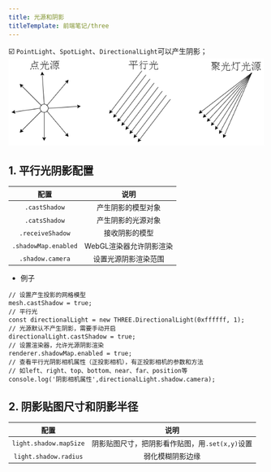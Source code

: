 ```yaml
---
title: 光源和阴影
titleTemplate: 前端笔记/three
---
```


:ballot_box_with_check: `PointLight`、`SpotLight`、`DirectionalLight`可以产生阴影；
![alt text](image.png)

## 1. 平行光阴影配置

|         配置         |          说明           |
| :------------------: | :---------------------: |
|    `.castShadow`     |   产生阴影的模型对象    |
|    `.catsShadow`     |   产生阴影的光源对象    |
|   `.receiveShadow`   |     接收阴影的模型      |
| `.shadowMap.enabled` | WebGL渲染器允许阴影渲染 |
|   `.shadow.camera`   |  设置光源阴影渲染范围   |

- 例子

```tsx
// 设置产生投影的网格模型
mesh.castShadow = true;
// 平行光
const directionalLight = new THREE.DirectionalLight(0xffffff, 1);
// 光源默认不产生阴影，需要手动开启
directionalLight.castShadow = true;
// 设置渲染器，允许光源阴影渲染
renderer.shadowMap.enabled = true; 
// 查看平行光阴影相机属性（正投影相机），有正投影相机的参数和方法
// 如left、right、top、bottom、near、far、position等
console.log('阴影相机属性',directionalLight.shadow.camera);
```

## 2. 阴影贴图尺寸和阴影半径
|          配置          |                      说明                       |
| :--------------------: | :---------------------------------------------: |
| `light.shadow.mapSize` | 阴影贴图尺寸，把阴影看作贴图，用`.set(x,y)`设置 |
| `light.shadow.radius`  |                弱化模糊阴影边缘                 |
